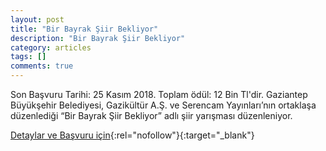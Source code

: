 ```yaml
---
layout: post
title: "Bir Bayrak Şiir Bekliyor"
description: "Bir Bayrak Şiir Bekliyor"
category: articles
tags: []
comments: true
---
```


Son Başvuru Tarihi: 25 Kasım 2018. Toplam ödül: 12 Bin Tl'dir.
Gaziantep Büyükşehir Belediyesi, Gazikültür A.Ş. ve Serencam Yayınları’nın ortaklaşa düzenlediği “Bir Bayrak Şiir Bekliyor” adlı şiir yarışması düzenleniyor.

[Detaylar ve Başvuru için](https://www.telgraf.net/haber/gaziantepte-bir-bayrak-siir-bekliyor-siir-yarismasi-haberi-80506.html?utm_source=edebiyatyarismalari.com&utm_medium=affiliate&utm_campaign=cpc){:rel="nofollow"}{:target="_blank"}
